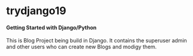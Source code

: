 # trydjango19
<h4> Getting Started with Django/Python</h4>
This is Blog Project being build in Django. It contains the superuser admin and other users who can create new Blogs and modigy them.
